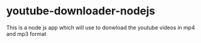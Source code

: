 # youtube-downloader-nodejs
This is a node js app which will use to donwload the youtube videos in mp4 and mp3 format
